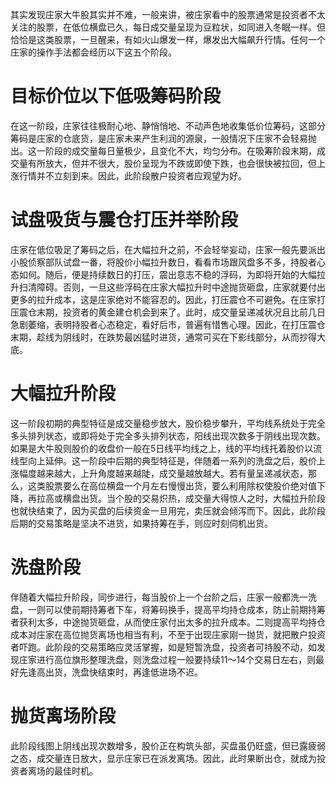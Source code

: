 其实发现庄家大牛股其实并不难，一般来讲，被庄家看中的股票通常是投资者不太关注的股票，在低位横盘已久，每日成交量呈现为豆粒状，如同进入冬眠一样。但恰恰是这类股票，一旦醒来，有如火山爆发一样，爆发出大幅飙升行情。任何一个庄家的操作手法都会经历以下这五个阶段。

# 目标价位以下低吸筹码阶段
在这一阶段，庄家往往极耐心地、静悄悄地、不动声色地收集低价位筹码，这部分筹码是庄家的仓底货，是庄家未来产生利润的源泉，一般情况下庄家不会轻易抛出。这一阶段的成交量每日量极少，且变化不大，均匀分布。在吸筹阶段末期，成交量有所放大，但并不很大，股价呈现为不跌或即使下跌，也会很快被拉回，但上涨行情并不立刻到来。因此，此阶段散户投资者应观望为好。

# 试盘吸货与震仓打压并举阶段
庄家在低位吸足了筹码之后，在大幅拉升之前，不会轻举妄动，庄家一般先要派出小股侦察部队试盘一番，将股价小幅拉升数日，看看市场跟风盘多不多，持股者心态如何。随后，便是持续数日的打压，震出意志不稳的浮码，为即将开始的大幅拉升扫清障碍。否则，一旦这些浮码在庄家大幅拉升时中途抛货砸盘，庄家就要付出更多的拉升成本，这是庄家绝对不能容忍的。因此，打压震仓不可避免。在庄家打压震仓末期，投资者的黄金建仓机会到来了。此时，成交量呈递减状况且比前几日急剧萎缩，表明持股者心态稳定，看好后市，普遍有惜售心理。因此，在打压震仓末期，趁线为阴线时，在跌势最凶猛时进货，通常可买在下影线部分，从而抄得大底。

# 大幅拉升阶段
这一阶段初期的典型特征是成交量稳步放大，股价稳步攀升，平均线系统处于完全多头排列状态，或即将处于完全多头排列状态，阳线出现次数多于阴线出现次数。如果是大牛股则股价的收盘价一般在5日线平均线之上，线的平均线托着股价以流线型向上延伸。这一阶段中后期的典型特征是，伴随着一系列的洗盘之后，股价上涨幅度越来越大，上升角度越来越陡，成交量越放越大。若有量呈递减状态，那么，这类股票要么在高位横盘一个月左右慢慢出货，要么利用除权使股价绝对值下降，再拉高或横盘出货。当个股的交易炽热，成交量大得惊人之时，大幅拉升阶段也就快结束了，因为买盘的后续资金一旦用完，卖压就会倾泻而下。因此，此阶段后期的交易策略是坚决不进货，如果持筹在手，则应时刻伺机出货。

# 洗盘阶段
伴随着大幅拉升阶段，同步进行，每当股价上一个台阶之后，庄家一般都洗一洗盘，一则可以使前期持筹者下车，将筹码换手，提高平均持仓成本，防止前期持筹者获利太多，中途抛货砸盘，从而使庄家付出太多的拉升成本。二则提高平均持仓成本对庄家在高位抛货离场也相当有利，不至于出现庄家刚一抛货，就把散户投资者吓跑。此阶段的交易策略应灵活掌握，如是短暂洗盘，投资者可持股不动，如发现庄家进行高位旗形整理洗盘，则洗盘过程一般要持续11～14个交易日左右，则最好先逢高出货，洗盘快结束时，再逢低进场不迟。

# 抛货离场阶段
此阶段线图上阴线出现次数增多，股价正在构筑头部，买盘虽仍旺盛，但已露疲弱之态，成交量连日放大，显示庄家已在派发离场。因此，此时果断出仓，就成为投资者离场的最佳时机。
